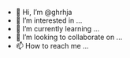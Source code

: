 - 👋 Hi, I’m @ghrhja
- 👀 I’m interested in ...
- 🌱 I’m currently learning ...
- 💞️ I’m looking to collaborate on ...
- 📫 How to reach me ...

<!---
ghrhja/ghrhja is a ✨ special ✨ repository because its `README.md` (this file) appears on your GitHub profile.
You can click the Preview link to take a look at your changes.
--->
